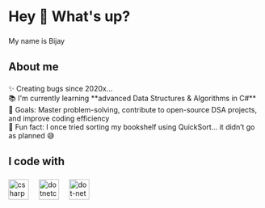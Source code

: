 <h1 align="left">Hey 👋 What's up?</h1>

###

<p align="left">My name is Bijay</p>

###

<h2 align="left">About me</h2>

###

<p align="left">✨ Creating bugs since 2020x...  <br>📚 I'm currently learning **advanced Data Structures & Algorithms in C#**  <br>🎯 Goals: Master problem-solving, contribute to open-source DSA projects, and improve coding efficiency  <br>🎲 Fun fact: I once tried sorting my bookshelf using QuickSort… it didn’t go as planned 😅</p>

###

<h2 align="left">I code with</h2>

###

<div align="left">
  <img src="https://cdn.jsdelivr.net/gh/devicons/devicon/icons/csharp/csharp-original.svg" height="40" alt="csharp logo"  />
  <img width="12" />
  <img src="https://cdn.jsdelivr.net/gh/devicons/devicon/icons/dotnetcore/dotnetcore-original.svg" height="40" alt="dotnetcore logo"  />
  <img width="12" />
  <img src="https://cdn.jsdelivr.net/gh/devicons/devicon/icons/dot-net/dot-net-original.svg" height="40" alt="dot-net logo"  />
</div>

###
